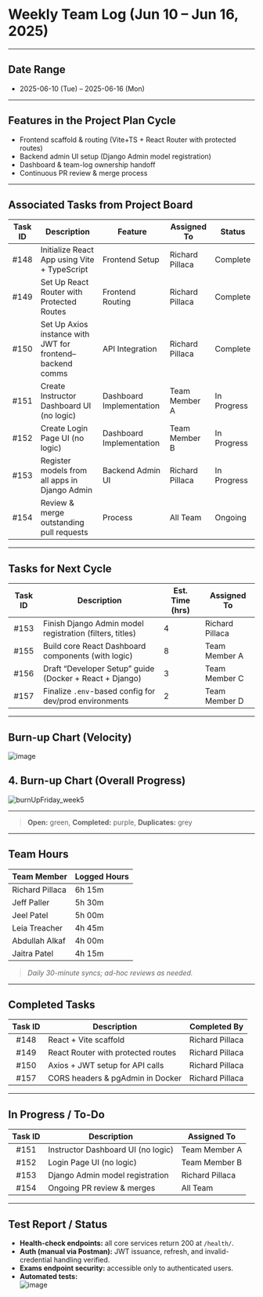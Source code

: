 # Weekly Team Log (Jun 10 – Jun 16, 2025)

---

## Date Range  
- 2025-06-10 (Tue) – 2025-06-16 (Mon)

---

## Features in the Project Plan Cycle  
- Frontend scaffold & routing (Vite+TS + React Router with protected routes)  
- Backend admin UI setup (Django Admin model registration)  
- Dashboard & team-log ownership handoff  
- Continuous PR review & merge process  

---

## Associated Tasks from Project Board  

| Task ID | Description                                                    | Feature                  | Assigned To         | Status      |
|:-------:|----------------------------------------------------------------|--------------------------|---------------------|-------------|
| #148    | Initialize React App using Vite + TypeScript                   | Frontend Setup           | Richard Pillaca     | Complete    |
| #149    | Set Up React Router with Protected Routes                      | Frontend Routing         | Richard Pillaca     | Complete    |
| #150    | Set Up Axios instance with JWT for frontend–backend comms      | API Integration          | Richard Pillaca     | Complete    |
| #151    | Create Instructor Dashboard UI (no logic)                      | Dashboard Implementation | Team Member A       | In Progress |
| #152    | Create Login Page UI (no logic)                                | Dashboard Implementation | Team Member B       | In Progress |
| #153    | Register models from all apps in Django Admin                  | Backend Admin UI         | Richard Pillaca     | In Progress |
| #154    | Review & merge outstanding pull requests                       | Process                  | All Team            | Ongoing     |

---

## Tasks for Next Cycle  

| Task ID | Description                                                    | Est. Time (hrs) | Assigned To      |
|:-------:|----------------------------------------------------------------|-----------------|------------------|
| #153    | Finish Django Admin model registration (filters, titles)       | 4               | Richard Pillaca  |
| #155    | Build core React Dashboard components (with logic)             | 8               | Team Member A    |
| #156    | Draft “Developer Setup” guide (Docker + React + Django)        | 3               | Team Member C    |
| #157    | Finalize `.env`-based config for dev/prod environments         | 2               | Team Member D    |

---

## Burn-up Chart (Velocity)  

![image](https://github.com/user-attachments/assets/b1ba92a9-5804-4e44-89d5-1b5d0c3f91a9)


## 4. Burn-up Chart (Overall Progress)
![burnUpFriday_week5](https://github.com/user-attachments/assets/58bf1325-1ab2-41f0-a4ba-ea8b362f5070)


---


> **Open:** green, **Completed:** purple, **Duplicates:** grey

---

## Team Hours  

| Team Member           | Logged Hours |
|-----------------------|--------------|
| Richard Pillaca       | 6h 15m       |
| Jeff Paller           | 5h 30m       |
| Jeel Patel            | 5h 00m       |
| Leia Treacher         | 4h 45m       |
| Abdullah Alkaf        | 4h 00m       |
| Jaitra Patel          | 4h 15m       |

> *Daily 30-minute syncs; ad-hoc reviews as needed.*

---

## Completed Tasks  

| Task ID | Description                                         | Completed By      |
|:-------:|-----------------------------------------------------|-------------------|
| #148    | React + Vite scaffold                               | Richard Pillaca   |
| #149    | React Router with protected routes                  | Richard Pillaca   |
| #150    | Axios + JWT setup for API calls                     | Richard Pillaca   |
| #157    | CORS headers & pgAdmin in Docker                    | Richard Pillaca   |

---

## In Progress / To-Do  

| Task ID | Description                                         | Assigned To      |
|:-------:|-----------------------------------------------------|------------------|
| #151    | Instructor Dashboard UI (no logic)                  | Team Member A    |
| #152    | Login Page UI (no logic)                            | Team Member B    |
| #153    | Django Admin model registration                     | Richard Pillaca  |
| #154    | Ongoing PR review & merges                          | All Team         |

---

## Test Report / Status  
- **Health-check endpoints:** all core services return 200 at `/health/`.  
- **Auth (manual via Postman):** JWT issuance, refresh, and invalid-credential handling verified.  
- **Exams endpoint security:** accessible only to authenticated users.  
- **Automated tests:**  
![image](https://github.com/user-attachments/assets/dfcd7c49-16b7-4438-bab9-ee5a4acc9c70)
